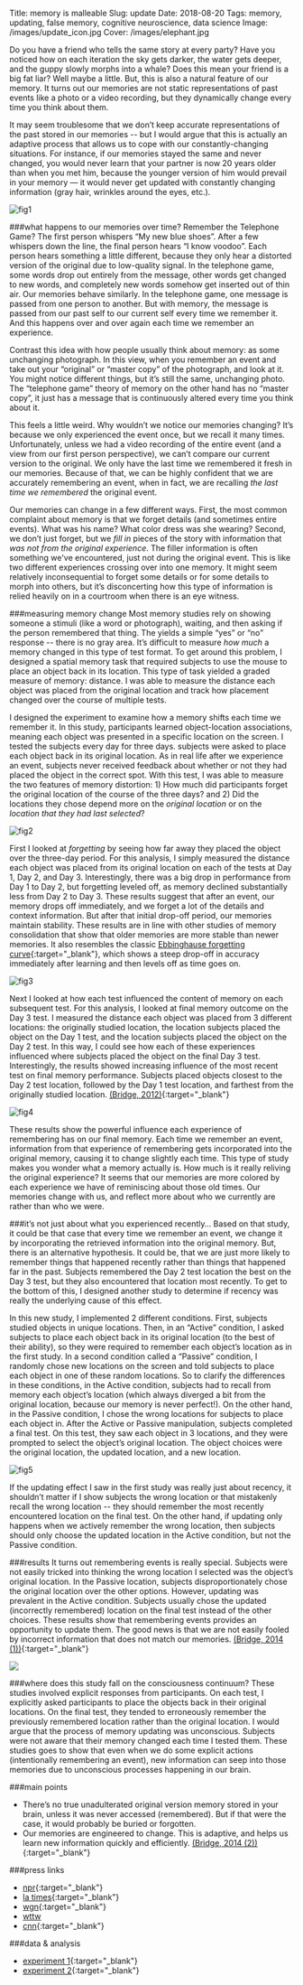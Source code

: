 Title: memory is malleable
Slug: update
Date: 2018-08-20
Tags: memory, updating, false memory, cognitive neuroscience, data science
Image: /images/update_icon.jpg
Cover: /images/elephant.jpg

Do you have a friend who tells the same story at every party? Have you noticed how on each iteration the sky gets darker, the water gets deeper, and the guppy slowly morphs into a whale? Does this mean your friend is a big fat liar? Well maybe a little. But, this is also a natural feature of our memory. It turns out our memories are not static representations of past events like a photo or a video recording, but they dynamically change every time you think about them.

It may seem troublesome that we don’t keep accurate representations of the past stored in our memories -- but I would argue that this is actually an adaptive process that allows us to cope with our constantly-changing situations. For instance, if our memories stayed the same and never changed, you would never learn that your partner is now 20 years older than when you met him, because the younger version of him would prevail in your memory — it would never get updated with constantly changing information (gray hair, wrinkles around the eyes, etc.).


![fig1](/images/telephone_fishing.png)

###what happens to our memories over time?
Remember the Telephone Game? The first person whispers “My new blue shoes”. After a few whispers down the line, the final person hears “I know voodoo”. Each person hears something a little different, because they only hear a distorted version of the original due to low-quality signal. In the telephone game, some words drop out entirely from the message, other words get changed to new words, and completely new words somehow get inserted out of thin air. Our memories behave similarly. In the telephone game, one message is passed from one person to another. But with memory, the message is passed from our past self to our current self every time we remember it. And this happens over and over again each time we remember an experience.

Contrast this idea with how people usually think about memory: as some unchanging photograph. In this view, when you remember an event and take out your “original” or “master copy” of the photograph, and look at it. You might notice different things, but it’s still the same, unchanging photo. The “telephone game” theory of memory on the other hand has no “master copy”, it just has a message that is continuously altered every time you think about it.

This feels a little weird. Why wouldn’t we notice our memories changing? It’s because we only experienced the event once, but we recall it many times. Unfortunately, unless we had a video recording of the entire event (and a view from our first person perspective), we can’t compare our current version to the original. We only have the last time we remembered it fresh in our memories. Because of that, we can be highly confident that we are accurately remembering an event, when in fact, we are recalling *the last time we remembered* the original event.

Our memories can change in a few different ways. First, the most common complaint about memory is that we forget details (and sometimes entire events). What was his name? What color dress was she wearing? Second, we don’t just forget, but we *fill in* pieces of the story with information that *was not from the original experience*. The filler information is often something we've encountered, just not during the original event. This is like two different experiences crossing over into one memory. It might seem relatively inconsequential to forget some details or for some details to morph into others, but it’s disconcerting how this type of information is relied heavily on in a courtroom when there is an eye witness.

###measuring memory change
Most memory studies rely on showing someone a stimuli (like a word or photograph), waiting, and then asking if the person remembered that thing. The yields a simple “yes” or “no” response -- there is no gray area. It’s difficult to measure *how much* a memory changed in this type of test format. To get around this problem, I designed a spatial memory task that required subjects to use the mouse to place an object back in its location. This type of task yielded a graded measure of memory: distance. I was able to measure the distance each object was placed from the original location and track how placement changed over the course of multiple tests.

I designed the experiment to examine how a memory shifts each time we remember it. In this study, participants learned object-location associations, meaning each object was presented in a specific location on the screen. I tested the subjects every day for three days. subjects were asked to place each object back in its original location. As in real life after we experience an event, subjects never received feedback about whether or not they had placed the object in the correct spot. With this test, I was able to measure the two features of memory distortion: 1) How much did participants forget the original location of the course of the three days? and 2) Did the locations they chose depend more on the *original location* or on the *location that they had last selected*?

![fig2](/images/telephone_spatial.jpg)

First I looked at *forgetting* by seeing how far away they placed the object over the three-day period. For this analysis, I simply measured the distance each object was placed from its original location on each of the tests at Day 1, Day 2, and Day 3. Interestingly, there was a big drop in performance from Day 1 to Day 2, but forgetting leveled off, as memory declined substantially less from Day 2 to Day 3. These results suggest that after an event, our memory drops off immediately, and we forget a lot of the details and context information. But after that initial drop-off period, our memories maintain stability. These results are in line with other studies of memory consolidation that show that older memories are more stable than newer memories. It also resembles the classic [Ebbinghause forgetting curve](https://en.wikipedia.org/wiki/Forgetting_curve){:target="_blank"}, which shows a steep drop-off in accuracy immediately after learning and then levels off as time goes on.

![fig3](/images/react_kdeForgetting.png)

Next I looked at how each test influenced the content of memory on each subsequent test. For this analysis, I looked at final memory outcome on the Day 3 test. I measured the distance each object was placed from 3 different locations: the originally studied location, the location subjects placed the object on the Day 1 test, and the location subjects placed the object on the Day 2 test. In this way, I could see how each of these experiences influenced where subjects placed the object on the final Day 3 test. Interestingly, the results showed increasing influence of the most recent test on final memory performance. Subjects placed objects closest to the Day 2 test location, followed by the Day 1 test location, and farthest from the originally studied location. [(Bridge, 2012)](/pdfs/bridge12.pdf){:target="_blank"}

![fig4](/images/react_kdeUpdating.png)

These results show the powerful influence each experience of remembering has on our final memory. Each time we remember an event, information from that experience of remembering gets incorporated into the original memory, causing it to change slightly each time. This type of study makes you wonder what a memory actually is. How much is it really reliving the original experience? It seems that our memories are more colored by each experience we have of reminiscing about those old times. Our memories change with us, and reflect more about who we currently are rather than who we were.

###it’s not just about what you experienced recently…
Based on that study, it could be that case that every time we remember an event, we change it by incorporating the retrieved information into the original memory. But, there is an alternative hypothesis. It could be, that we are just more likely to remember things that happened recently rather than things that happened far in the past. Subjects remembered the Day 2 test location the best on the Day 3 test, but they also encountered that location most recently. To get to the bottom of this, I designed another study to determine if recency was really the underlying cause of this effect.

In this new study, I implemented 2 different conditions. First, subjects studied objects in unique locations. Then, in an “Active” condition, I asked subjects to place each object back in its original location (to the best of their ability), so they were required to remember each object’s location as in the first study. In a second condition called a “Passive” condition, I randomly chose new locations on the screen and told subjects to place each object in one of these random locations. So to clarify the differences in these conditions, in the Active condition, subjects had to recall from memory each object’s location (which always diverged a bit from the original location, because our memory is never perfect!). On the other hand, in the Passive condition, I chose the wrong locations for subjects to place each object in. After the Active or Passive manipulation, subjects completed a final test. On this test, they saw each object in 3 locations, and they were prompted to select the object’s original location. The object choices were the original location, the updated location, and a new location.

![fig5](/images/cxtupDesign_samecxt.jpg)

If the updating effect I saw in the first study was really just about recency, it shouldn’t matter if I show subjects the wrong location or that mistakenly recall the wrong location -- they should remember the most recently encountered location on the final test. On the other hand, if updating only happens when we actively remember the wrong location, then subjects should only choose the updated location in the Active condition, but not the Passive condition.

###results
It turns out remembering events is really special. Subjects were not easily tricked into thinking the wrong location I selected was the object’s original location. In the Passive location, subjects disproportionately chose the original location over the other options. However, updating was prevalent in the Active condition. Subjects usually chose the updated (incorrectly remembered) location on the final test instead of the other choices. These results show that remembering events provides an opportunity to update them. The good news is that we are not easily fooled by incorrect information that does not match our memories. [(Bridge, 2014 (1))](/pdfs/bridge14jon.pdf){:target="_blank"}

<div class="center_pic">
<img class="icon" src='/images/cxtup_swarm.png'>
</div>

###where does this study fall on the consciousness continuum?
These studies involved explicit responses from participants. On each test, I explicitly asked participants to place the objects back in their original locations. On the final test, they tended to erroneously remember the previously remembered location rather than the original location. I would argue that the process of memory updating was unconscious. Subjects were not aware that their memory changed each time I tested them. These studies goes to show that even when we do some explicit actions (intentionally remembering an event), new information can seep into those memories due to unconscious processes happening in our brain.

###main points
* There’s no true unadulterated original version memory stored in your brain, unless it was never accessed (remembered). But if that were the case, it would probably be buried or forgotten.
* Our memories are engineered to change. This is adaptive, and helps us learn new information quickly and efficiently. [(Bridge, 2014 (2))](/pdfs/bridge14nsy.pdf){:target="_blank"}

###press links
* [npr](https://www.npr.org/sections/health-shots/2014/02/04/271527934/our-brains-rewrite-our-memories-putting-present-in-the-past){:target="_blank"}
* [la times](http://www.latimes.com/science/sciencenow/la-sci-sn-memory-updating-20140204-story.html#axzz2sSngvyz8){:target="_blank"}
* [wgn](https://wgntv.com/2014/02/04/study-minds-incorporate-new-information-into-original-memories/){:target="_blank"}
* [wttw](https://chicagotonight.wttw.com/2012/10/31/distorted-memories)
* [cnn](http://thechart.blogs.cnn.com/2012/09/20/your-memory-is-like-a-game-of-telephone/){:target="_blank"}


###data & analysis
* [experiment 1](https://github.com/donnajobridge/data_visualizations/tree/master/react){:target="_blank"}
* [experiment 2](https://github.com/donnajobridge/data_visualizations/tree/master/cxtupdate){:target="_blank"}

